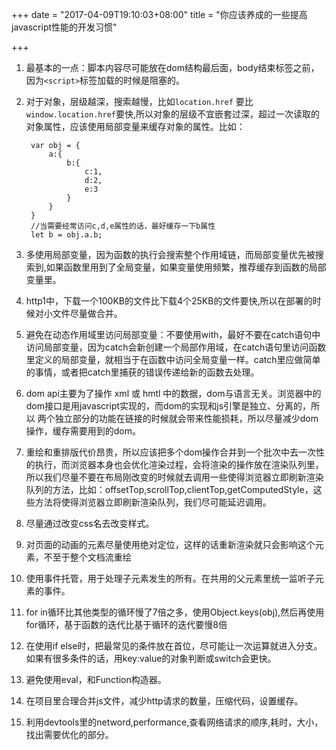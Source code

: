 +++
date = "2017-04-09T19:10:03+08:00"
title = "你应该养成的一些提高javascript性能的开发习惯"

+++

1. 最基本的一点：脚本内容尽可能放在dom结构最后面，body结束标签之前，因为```<script>```标签加载的时候是阻塞的。

2. 对于对象，层级越深，搜索越慢，比如```location.href``` 要比```window.location.href```要快,所以对象的层级不宜嵌套过深，超过一次读取的对象属性，应该使用局部变量来缓存对象的属性。比如：

        var obj = {
            a:{
                b:{
                    c:1,
                    d:2,
                    e:3
                }
            }
        }
        //当需要经常访问c,d,e属性的话，最好缓存一下b属性
        let b = obj.a.b;

3. 多使用局部变量，因为函数的执行会搜索整个作用域链，而局部变量优先被搜索到,如果函数里用到了全局变量，如果变量使用频繁，推荐缓存到函数的局部变量里。

4. http1中，下载一个100KB的文件比下载4个25KB的文件要快,所以在部署的时候对小文件尽量做合并。

5. 避免在动态作用域里访问局部变量：不要使用with，最好不要在catch语句中访问局部变量，因为catch会新创建一个局部作用域，在catch语句里访问函数里定义的局部变量，就相当于在函数中访问全局变量一样。catch里应做简单的事情，或者把catch里捕获的错误传递给新的函数去处理。

6. dom api主要为了操作 xml 或 hmtl 中的数据，dom与语言无关。浏览器中的dom接口是用javascript实现的，而dom的实现和js引擎是独立、分离的，所以 两个独立部分的功能在链接的时候就会带来性能损耗，所以尽量减少dom操作，缓存需要用到的dom。

7. 重绘和重排版代价昂贵，所以应该把多个dom操作合并到一个批次中去一次性的执行，而浏览器本身也会优化渲染过程，会将渲染的操作放在渲染队列里，所以我们尽量不要在布局刚改变的时候就去调用一些使得浏览器立即刷新渲染队列的方法，比如：offsetTop,scrollTop,clientTop,getComputedStyle，这些方法将使得浏览器立即刷新渲染队列，我们尽可能延迟调用。

8. 尽量通过改变css名去改变样式。

9. 对页面的动画的元素尽量使用绝对定位，这样的话重新渲染就只会影响这个元素，不至于整个文档流重绘

10. 使用事件托管，用于处理子元素发生的所有。在共用的父元素里统一监听子元素的事件。

11. for in循环比其他类型的循环慢了7倍之多，使用Object.keys(obj),然后再使用for循环，基于函数的迭代比基于循环的迭代要慢8倍

12. 在使用if else时，把最常见的条件放在首位，尽可能让一次运算就进入分支。如果有很多条件的话，用key:value的对象判断或switch会更快。

13. 避免使用eval，和Function构造器。

14. 在项目里合理合并js文件，减少http请求的数量，压缩代码，设置缓存。

15. 利用devtools里的netword,performance,查看网络请求的顺序,耗时，大小，找出需要优化的部分。